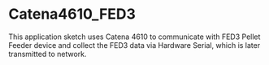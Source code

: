 # Catena4610_FED3
This application sketch uses Catena 4610 to communicate with FED3 Pellet Feeder device and collect the FED3 data via Hardware Serial, which is later transmitted to network.
